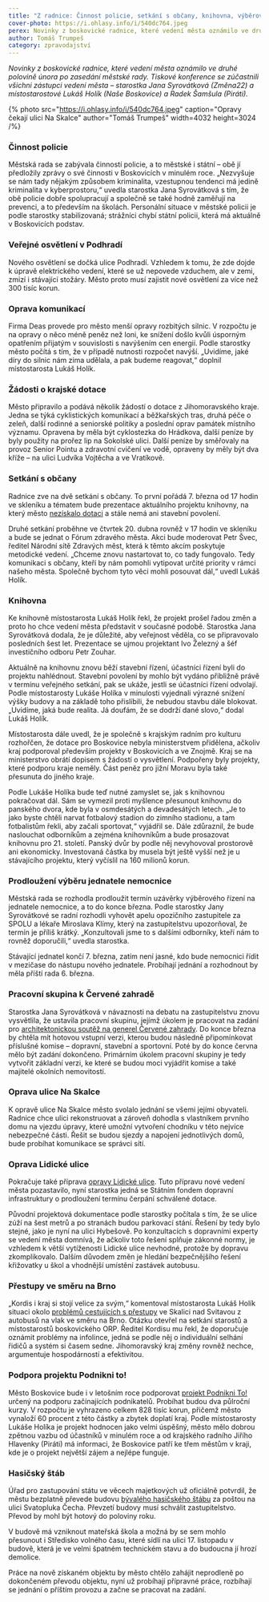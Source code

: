```yaml
---
title: "Z radnice: Činnost policie, setkání s občany, knihovna, výběrové řízení na jednatele nemocnice"
cover-photo: https://i.ohlasy.info/i/540dc764.jpeg
perex: Novinky z boskovické radnice, které vedení města oznámilo ve druhé polovině února po zasedání městské rady.
author: Tomáš Trumpeš
category: zpravodajství
---
```


*Novinky z boskovické radnice, které vedení města oznámilo ve druhé polovině února po zasedání městské rady. Tiskové konference se zúčastnili všichni zástupci vedení města – starostka Jana Syrovátková (Změna22) a místostarostové Lukáš Holík (Naše Boskovice) a Radek Šamšula (Piráti).*

{% photo src="https://i.ohlasy.info/i/540dc764.jpeg" caption="Opravy čekají ulici Na Skalce" author="Tomáš Trumpeš" width=4032 height=3024 /%}

### Činnost policie

Městská rada se zabývala činností policie, a to městské i státní – obě jí předložily zprávy o své činnosti v Boskovicích v minulém roce. „Nezvyšuje se nám tady nějakým způsobem kriminalita, vzestupnou tendenci má jedině kriminalita v kyberprostoru,“ uvedla starostka Jana Syrovátková s tím, že obě policie dobře spolupracují a společně se také hodně zaměřují na prevenci, a to především na školách. Personální situace v městské policii je podle starostky stabilizovaná; strážníci chybí státní policii, která má aktuálně v Boskovicích podstav.

### Veřejné osvětlení v Podhradí

Nového osvětlení se dočká ulice Podhradí. Vzhledem k tomu, že zde dojde k úpravě elektrického vedení, které se už nepovede vzduchem, ale v zemi, zmizí i stávající stožáry. Město proto musí zajistit nové osvětlení za více než 300 tisíc korun.

### Oprava komunikací

Firma Deas provede pro město menší opravy rozbitých silnic. V rozpočtu je na opravy o něco méně peněz než loni, ke snížení došlo kvůli úsporným opatřením přijatým v souvislosti s navýšením cen energií. Podle starostky město počítá s tím, že v případě nutnosti rozpočet navýší. „Uvidíme, jaké díry do silnic nám zima udělala, a pak budeme reagovat,“ doplnil místostarosta Lukáš Holík.

### Žádosti o krajské dotace

Město připravilo a podává několik žádostí o dotace z Jihomoravského kraje. Jedna se týká cyklistických komunikací a běžkařských tras, druhá péče o zeleň, další rodinné a seniorské politiky a poslední oprav památek místního významu. Opravena by měla být cyklostezka do Hrádkova, další peníze by byly použity na prořez lip na Sokolské ulici. Další peníze by směřovaly na provoz Senior Pointu a zdravotní cvičení ve vodě, opraveny by měly být dva kříže – na ulici Ludvíka Vojtěcha a ve Vratíkově.

### Setkání s občany

Radnice zve na dvě setkání s občany. To první pořádá 7. března od 17 hodin ve skleníku a tématem bude prezentace aktuálního projektu knihovny, na který město [nezískalo dotaci](https://ohlasy.info/clanky/2023/02/anketa-knihovna.html) a stále nemá ani stavební povolení.

Druhé setkání proběhne ve čtvrtek 20. dubna rovněž v 17 hodin ve skleníku a bude se jednat o Fórum zdravého města. Akci bude moderovat Petr Švec, ředitel Národní sítě Zdravých měst, která k těmto akcím poskytuje metodické vedení. „Chceme znovu nastartovat to, co tady fungovalo. Tedy komunikaci s občany, kteří by nám pomohli vytipovat určité priority v rámci našeho města. Společně bychom tyto věci mohli posouvat dál,“ uvedl Lukáš Holík.

### Knihovna

Ke knihovně místostarosta Lukáš Holík řekl, že projekt prošel řadou změn a proto ho chce vedení města představit v současné podobě. Starostka Jana Syrovátková dodala, že je důležité, aby veřejnost věděla, co se připravovalo posledních šest let. Prezentace se ujmou projektant Ivo Železný a šéf investičního odboru Petr Zouhar. 

Aktuálně na knihovnu znovu běží stavební řízení, účastníci řízení byli do projektu nahlédnout. Stavební povolení by mohlo být vydáno přibližně právě v termínu veřejného setkání, pak se ukáže, jestli se účastníci řízení odvolají. Podle místostarosty Lukáše Holíka v minulosti vyjednali výrazné snížení výšky budovy a na základě toho přislíbili, že nebudou stavbu dále blokovat. „Uvidíme, jaká bude realita. Já doufám, že se dodrží dané slovo,“ dodal Lukáš Holík.

Místostarosta dále uvedl, že je společně s krajským radním pro kulturu rozhořčen, že dotace pro Boskovice nebyla ministerstvem přidělena, ačkoliv kraj podporoval především projekty v Boskovicích a ve Znojmě. Kraj se na ministerstvo obrátí dopisem s žádostí o vysvětlení. Podpořeny byly projekty, které podporu kraje neměly. Část peněz pro jižní Moravu byla také přesunuta do jiného kraje.

Podle Lukáše Holíka bude teď nutné zamyslet se, jak s knihovnou pokračovat dál. Sám se vymezil proti myšlence přesunout knihovnu do panského dvora, kde byla v osmdesátých a devadesátých letech. „Je to jako byste chtěli narvat fotbalový stadion do zimního stadionu, a tam fotbalistům řekli, aby začali sportovat,“ vyjádřil se. Dále zdůraznil, že bude naslouchat odborníkům a zejména knihovníkům a bude prosazovat knihovnu pro 21. století. Panský dvůr by podle něj nevyhovoval prostorově ani ekonomicky. Investovaná částka by musela být ještě vyšší než je u stávajícího projektu, který vyčíslil na 160 milionů korun.

### Prodloužení výběru jednatele nemocnice

Městská rada se rozhodla prodloužit termín uzávěrky výběrového řízení na jednatele nemocnice, a to do konce března. Podle starostky Jany Syrovátkové se radní rozhodli vyhovět apelu opozičního zastupitele za SPOLU a lékaře Miroslava Klímy, který na zastupitelstvu upozorňoval, že termín je příliš krátký. „Konzultovali jsme to s dalšími odborníky, kteří nám to rovněž doporučili,“ uvedla starostka. 

Stávající jednatel končí 7. března, zatím není jasné, kdo bude nemocnici řídit v mezičase do nástupu nového jednatele. Probíhají jednání a rozhodnout by měla příští rada 6. března.

### Pracovní skupina k Červené zahradě

Starostka Jana Syrovátková v návaznosti na debatu na zastupitelstvu znovu vysvětlila, že ustavila pracovní skupinu, jejímž úkolem je pracovat na zadání pro [architektonickou soutěž na generel Červené zahrady](https://forum.ohlasy.info/t/soutez-na-generel-cervene-zahrady/510). Do konce března by chtěla mít hotovou vstupní verzi, kterou budou následně připomínkovat příslušné komise – dopravní, stavební a sportovní. Poté by do konce června mělo být zadání dokončeno. Primárním úkolem pracovní skupiny je tedy vytvořit základní verzi, ke které se budou moci vyjádřit komise a také majitelé okolních nemovitostí.

### Oprava ulice Na Skalce

K opravě ulice Na Skalce město svolalo jednání se všemi jejími obyvateli. Radnice chce ulici rekonstruovat a zároveň dohodla s vlastníkem prvního domu na vjezdu úpravy, které umožní vytvoření chodníku v této nejvíce nebezpečné části. Řešit se budou sjezdy a napojení jednotlivých domů, bude probíhat komunikace se správci sítí.

### Oprava Lidické ulice

Pokračuje také příprava [opravy Lidické ulice](https://ohlasy.info/clanky/2021/02/opravy-lidicka.html). Tuto přípravu nové vedení města pozastavilo, nyní starostka jedná se Státním fondem dopravní infrastruktury o prodloužení termínu čerpání schválené dotace. 

Původní projektová dokumentace podle starostky počítala s tím, že se ulice zúží na šest metrů a po stranách budou parkovací stání. Řešení by tedy bylo stejné, jako je nyní na ulici Hybešově. Po konzultacích s dopravními experty se vedení města domnívá, že ačkoliv toto řešení splňuje zákonné normy, je vzhledem k větší vytíženosti Lidické ulice nevhodné, protože by dopravu zkomplikovalo. Dalším důvodem změn je hledání bezpečnějšího řešení křižovatky u škol a vhodnější umístění zastávek autobusu.

### Přestupy ve směru na Brno

„Kordis i kraj si stojí velice za svým,“ komentoval místostarosta Lukáš Holík situaci okolo [problémů cestujících s přestupy](https://ohlasy.info/clanky/2023/01/navaznosti.html) ve Skalici nad Svitavou z autobusů na vlak ve směru na Brno. Otázku otevřel na setkání starostů a místostarostů boskovického ORP. Ředitel Kordisu mu řekl, že doporučuje oznámit problémy na infolince, jedná se podle něj o individuální selhání řidičů a systém si časem sedne. Jihomoravský kraj změny rovněž nechce, argumentuje hospodárností a efektivitou.

### Podpora projektu Podnikni to!

Město Boskovice bude i v letošním roce podporovat [projekt Podnikni To!](https://podniknito.cz/kurz/kurz-podnikani-v-boskovicich) určený na podporu začínajících podnikatelů. Probíhat budou dva půlroční kurzy. V rozpočtu je vyhrazeno celkem 828 tisíc korun, přičemž město vynaloží 60 procent z této částky a zbytek doplatí kraj. Podle místostarosty Lukáše Holíka je projekt hodnocen jako velmi úspěšný, město mělo dobrou zpětnou vazbu od účastníků v minulém roce a od krajského radního Jiřího Hlavenky (Piráti) má informaci, že Boskovice patří ke třem městům v kraji, kde je o projekt největší zájem a nejlépe funguje.

### Hasičský štáb

Úřad pro zastupování státu ve věcech majetkových už oficiálně potvrdil, že městu bezplatně převede budovu [bývalého hasičského štábu](https://ohlasy.info/clanky/2022/03/z-radnice-2.html) za poštou na ulici Svatopluka Čecha. Převzetí budovy musí schválit zastupitelstvo. Převod by mohl být hotový do poloviny roku.

V budově má vzniknout mateřská škola a možná by se sem mohlo přesunout i Středisko volného času, které sídlí na ulici 17. listopadu v budově, která je ve velmi špatném technickém stavu a do budoucna jí hrozí demolice. 

Práce na nově získaném objektu by město chtělo zahájit neprodleně po dokončeném převodu objektu, nyní už probíhají přípravné práce, rozbíhají se jednání o příštím provozu a začne se pracovat na zadání.

